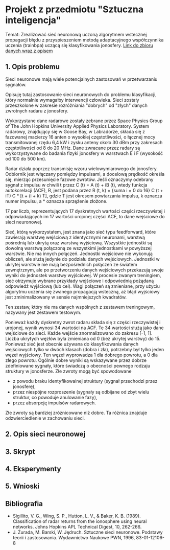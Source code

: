 # Projekt z przedmiotu "Sztuczna inteligencja"
Temat: Zrealizować sieć neuronową uczoną algorytmem wstecznej propagacji błędu z przyspieszeniem metodą adaptacyjnego współczynnika uczenia (trainbpa) uczącą się klasyfikowania jonosfery. [Link do zbioru danych wraz z opisem](http://archive.ics.uci.edu/ml/datasets/Ionophere)

## 1. Opis problemu
Sieci neuronowe mają wiele potencjalnych zastosowań w przetwarzaniu sygnałów.

Opisuję tutaj zastosowanie sieci neuronowych do problemu klasyfikacji, który normalnie wymagałby interwencji człowieka. Sieci zostały przeszkolone w zakresie rozróżniania "dobrych" od "złych" danych zwrotnych radaru z jonosfery.

Wykorzystane dane radarowe zostały zebrane przez Space Physics Group of The John Hopkins University Applied Physics Laboratory. System radarowy, znajdujący się w Goose Bay, w Labradorze, składa się z fazowanej macierzy 16 anten o wysokiej częstotliwości, o łącznej mocy transmitowanej rzędu 6,4 kW i zysku anteny około 30 dBm przy zakresach częstotliwości od 8 do 20 MHz. Dane zwracane przez radary są wykorzystywane do badania fizyki jonosfery w warstwach E i F (wysokość od 100 do 500 km).

Radar działa poprzez transmisję wzoru wielowymiarowego do jonosfery. Odbiornik jest włączany pomiędzy impulsami, a docelową prędkość określa się, mierząc przesunięcie fazowe zwrotów. Jeśli oznaczymy odebrany sygnał z impulsu w chwili t przez C (t) = A (t) + iB (t), wtedy funkcja autokorelacji (ACF), R, jest podana przez R (t, k) = {suma i = 0 do 16} C (t + iT) C * [t + (i + k) T], gdzie T jest okresem powtarzania impulsu, k oznacza numer impulsu, a * oznacza sprzężenie złożone.

17 par liczb, reprezentujących 17 dyskretnych wartości części rzeczywistej i odpowiadających im 17 wartości urojonej części ACF, to dane wejściowe do sieci neuronowej.

Sieć, którą wykorzystałem, jest znana jako sieć typu feedforward, które zawierają warstwę wejściową z identycznymi neuronami, warstwą pośrednią lub ukrytą oraz warstwą wyjściową. Wszystkie jednostki są dowolną warstwą połączoną ze wszystkimi jednostkami w powyższej warstwie. Nie ma innych połączeń. Jednostki wejściowe nie wykonują obliczeń, ale służą jedynie do podziału danych wejściowych. Jednostki w ukrytej warstwie nie mają bezpośrednich połączeń ze światem zewnętrznym, ale po przetworzeniu danych wejściowych przekazują swoje wyniki do jednostek warstwy wyjściowej. W procesie zwanym treningiem, sieć otrzymuje wybrane przykłady wejściowe i odpowiednią pożądaną odpowiedź wyjściową (lub cel). Wagi połączeń są zmieniane, przy użyciu algorytmu uczenia się zwanego propagacją wsteczną, aż błąd wyjściowy jest zminimalizowany w sensie najmniejszych kwadratów.

Ten zestaw, który nie ma danych wspólnych z zestawem treningowym, nazywany jest zestawem testowym.

Ponieważ każdy dyskretny zwrot radaru składa się z części rzeczywistej i urojonej, wynik wynosi 34 wartości na ACF. Te 34 wartości służą jako dane wejściowe do sieci. Każde wejście znormalizowano do zakresu [-1, 1]. Liczba ukrytych węzłów była zmieniana od 0 (bez ukrytej warstwy) do 15. Ponieważ sieć jest obecnie używana do klasyfikowania danych wejściowych tylko w dwóch klasach (dobra i zła), potrzebny był tylko jeden węzeł wyjściowy. Ten węzeł wyprowadza 1 dla dobrego powrotu, a 0 dla złego powrotu. Ogólnie dobre wyniki są wskazywane przez dobrze zdefiniowane sygnały, które świadczą o obecności pewnego rodzaju struktury w jonosferze. Złe zwroty mogą być spowodowane
- z powodu braku identyfikowalnej struktury (sygnał przechodzi przez jonosferę),
- przez niespójne rozproszenie (sygnały są odbijane od zbyt wielu struktur, co powoduje anulowanie fazy),
- przez absorpcję impulsów radarowych.

Złe zwroty są bardziej zróżnicowane niż dobre. Ta różnica znajduje odzwierciedlenie w zachowaniu sieci.

## 2. Opis sieci neuronowej

## 3. Skrypt

## 4. Eksperymenty

## 5. Wnioski

## Bibliografia
- Sigillito, V. G., Wing, S. P., Hutton, L. V., \& Baker, K. B. (1989). Classification of radar returns from the ionosphere using neural  networks. Johns Hopkins APL Technical Digest, 10, 262-266.
- J. Żurada, M. Barski, W. Jędruch. Sztuczne sieci neuronowe. Podstawy teorii i zastosowania. Wydawnictwo Naukowe PWN, 1996, 83-01-12106-8
